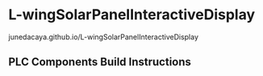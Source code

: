 # L-wingSolarPanelInteractiveDisplay
junedacaya.github.io/L-wingSolarPanelInteractiveDisplay

## PLC Components Build Instructions
